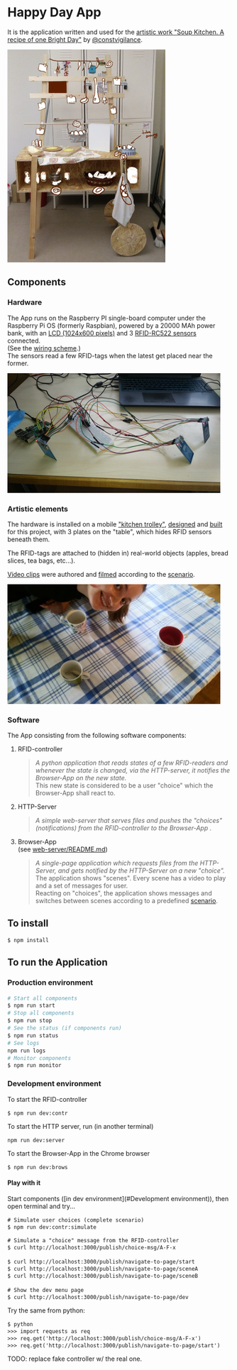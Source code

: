 # Happy Day App

It is the application written and used for the [artistic work "Soup Kitchen. A recipe of one Bright Day"]() by [@constvigilance]().

<img src="web-server/public/images/kitchen_trolley_sketch_small.jpg" alt="kitchen trolley sketch" height="480"/>

## Components

### Hardware

The App runs on the Raspberry PI single-board computer under the Raspberry Pi OS (formerly Raspbian),
powered by a 20000 MAh power bank,
with an [LCD (1024x600 pixels)](web-server/public/images/lcd_testing.jpg)
and 3 [RFID-RC522 sensors](web-server/public/images/rfid-rc522_layout.jpg) connected.<br />
(See the [wiring scheme](web-server/public/images/el_wiring_scheme.jpg).)<br />
The sensors read a few RFID-tags when the latest get placed near the former.

<img src="web-server/public/images/sensors_and_raspberry_wired.jpg" alt="kitchen trolley sketch" width="480"/>

### Artistic elements

The hardware is installed on a mobile ["kitchen trolley"](web-server/public/images/kitchen_trolley.jpg), [designed](web-server/public/images/trolley_design2.jpg) and [built](web-server/public/images/kitchen_box_assembly.jpg) for this project, with 3 plates on the "table", which hides RFID sensors beneath them.

The RFID-tags are attached to (hidden in) real-world objects (apples, bread slices, tea bags, etc...).

[Video clips](web-server/public/videos) were authored and [filmed](web-server/public/images/filming3.jpg) according to the [scenario](web-server/public/images/scene_flow.jpg).

<img src="web-server/public/images/filming2.jpg" alt="kitchen trolley sketch" width="480"/>

### Software

The App consisting from the following software components:

1. RFID-controller
   > _A python application that reads states of a few RFID-readers and whenever the state is changed, via the HTTP-server, it notifies the Browser-App on the new state._<br/>
   > This new state is considered to be a user "choice" which the Browser-App shall react to.
2. HTTP-Server
   > _A simple web-server that serves files and pushes the "choices" (notifications) from the RFID-controller to the Browser-App ._
3. Browser-App <br />
   (see [web-server/README.md](web-server/README.md))
   > _A single-page application which requests files from the HTTP-Server, and gets notified by the HTTP-Server on a new "choice"._<br/>
   > The application shows "scenes". Every scene has a video to play and a set of messages for user.<br/>
   > Reacting on "choices", the application shows messages and switches between scenes according to a predefined [scenario](web-server/public/images/scene_flow.jpg).<br/>

## To install

```bash
$ npm install
```

## To run the Application

### Production environment

```sh
# Start all components
$ npm run start
# Stop all components
$ npm run stop
# See the status (if components run)
$ npm run status
# See logs
npm run logs
# Monitor components
$ npm run monitor
```

### Development environment

To start the RFID-controller

```
$ npm run dev:contr
```

To start the HTTP server, run (in another terminal)

```
npm run dev:server
```

To start the Browser-App in the Chrome browser

```
$ npm run dev:brows
```

#### Play with it

Start components ([in dev environment](#Development environment)), then open terminal and try...

```
# Simulate user choices (complete scenario)
$ npm run dev:contr:simulate
```

```
# Simulate a "choice" message from the RFID-controller
$ curl http://localhost:3000/publish/choice-msg/A-F-x

$ curl http://localhost:3000/publish/navigate-to-page/start
$ curl http://localhost:3000/publish/navigate-to-page/sceneA
$ curl http://localhost:3000/publish/navigate-to-page/sceneB

# Show the dev menu page
$ curl http://localhost:3000/publish/navigate-to-page/dev
```

Try the same from python:

```
$ python
>>> import requests as req
>>> req.get('http://localhost:3000/publish/choice-msg/A-F-x')
>>> req.get('http://localhost:3000/publish/navigate-to-page/start')
```

TODO: replace fake controller w/ the real one.
